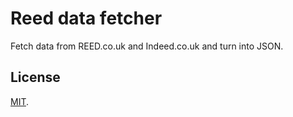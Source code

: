 # Reed data fetcher

Fetch data from REED.co.uk and Indeed.co.uk and turn into JSON.

## License

[MIT](LICENSE).
